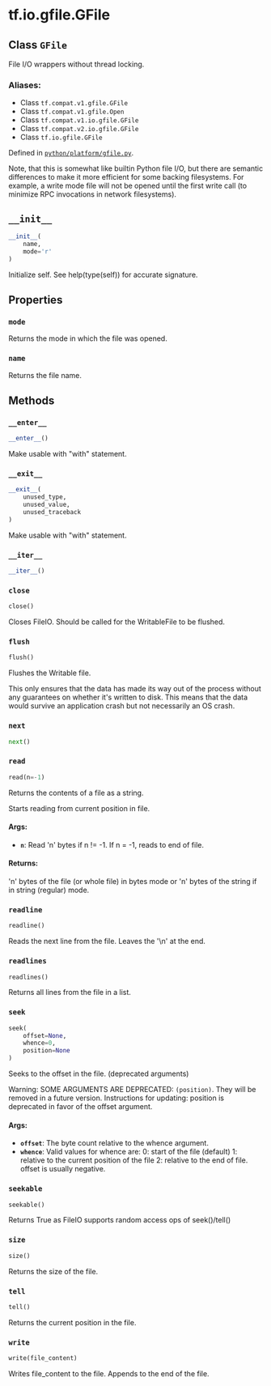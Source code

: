 <div itemscope itemtype="http://developers.google.com/ReferenceObject">
<meta itemprop="name" content="tf.io.gfile.GFile" />
<meta itemprop="path" content="Stable" />
<meta itemprop="property" content="mode"/>
<meta itemprop="property" content="name"/>
<meta itemprop="property" content="__enter__"/>
<meta itemprop="property" content="__exit__"/>
<meta itemprop="property" content="__init__"/>
<meta itemprop="property" content="__iter__"/>
<meta itemprop="property" content="close"/>
<meta itemprop="property" content="flush"/>
<meta itemprop="property" content="next"/>
<meta itemprop="property" content="read"/>
<meta itemprop="property" content="readline"/>
<meta itemprop="property" content="readlines"/>
<meta itemprop="property" content="seek"/>
<meta itemprop="property" content="seekable"/>
<meta itemprop="property" content="size"/>
<meta itemprop="property" content="tell"/>
<meta itemprop="property" content="write"/>
</div>

# tf.io.gfile.GFile

## Class `GFile`

File I/O wrappers without thread locking.



### Aliases:

* Class `tf.compat.v1.gfile.GFile`
* Class `tf.compat.v1.gfile.Open`
* Class `tf.compat.v1.io.gfile.GFile`
* Class `tf.compat.v2.io.gfile.GFile`
* Class `tf.io.gfile.GFile`



Defined in [`python/platform/gfile.py`](/code/stable/tensorflow/python/platform/gfile.py).

<!-- Placeholder for "Used in" -->

Note, that this  is somewhat like builtin Python  file I/O, but
there are  semantic differences to  make it more  efficient for
some backing filesystems.  For example, a write  mode file will
not  be opened  until the  first  write call  (to minimize  RPC
invocations in network filesystems).

<h2 id="__init__"><code>__init__</code></h2>

``` python
__init__(
    name,
    mode='r'
)
```

Initialize self.  See help(type(self)) for accurate signature.




## Properties

<h3 id="mode"><code>mode</code></h3>

Returns the mode in which the file was opened.


<h3 id="name"><code>name</code></h3>

Returns the file name.




## Methods

<h3 id="__enter__"><code>__enter__</code></h3>

``` python
__enter__()
```

Make usable with "with" statement.


<h3 id="__exit__"><code>__exit__</code></h3>

``` python
__exit__(
    unused_type,
    unused_value,
    unused_traceback
)
```

Make usable with "with" statement.


<h3 id="__iter__"><code>__iter__</code></h3>

``` python
__iter__()
```




<h3 id="close"><code>close</code></h3>

``` python
close()
```

Closes FileIO. Should be called for the WritableFile to be flushed.


<h3 id="flush"><code>flush</code></h3>

``` python
flush()
```

Flushes the Writable file.

This only ensures that the data has made its way out of the process without
any guarantees on whether it's written to disk. This means that the
data would survive an application crash but not necessarily an OS crash.

<h3 id="next"><code>next</code></h3>

``` python
next()
```




<h3 id="read"><code>read</code></h3>

``` python
read(n=-1)
```

Returns the contents of a file as a string.

Starts reading from current position in file.

#### Args:


* <b>`n`</b>: Read 'n' bytes if n != -1. If n = -1, reads to end of file.


#### Returns:

'n' bytes of the file (or whole file) in bytes mode or 'n' bytes of the
string if in string (regular) mode.


<h3 id="readline"><code>readline</code></h3>

``` python
readline()
```

Reads the next line from the file. Leaves the '\n' at the end.


<h3 id="readlines"><code>readlines</code></h3>

``` python
readlines()
```

Returns all lines from the file in a list.


<h3 id="seek"><code>seek</code></h3>

``` python
seek(
    offset=None,
    whence=0,
    position=None
)
```

Seeks to the offset in the file. (deprecated arguments)

Warning: SOME ARGUMENTS ARE DEPRECATED: `(position)`. They will be removed in a future version.
Instructions for updating:
position is deprecated in favor of the offset argument.

#### Args:


* <b>`offset`</b>: The byte count relative to the whence argument.
* <b>`whence`</b>: Valid values for whence are:
  0: start of the file (default)
  1: relative to the current position of the file
  2: relative to the end of file. offset is usually negative.

<h3 id="seekable"><code>seekable</code></h3>

``` python
seekable()
```

Returns True as FileIO supports random access ops of seek()/tell()


<h3 id="size"><code>size</code></h3>

``` python
size()
```

Returns the size of the file.


<h3 id="tell"><code>tell</code></h3>

``` python
tell()
```

Returns the current position in the file.


<h3 id="write"><code>write</code></h3>

``` python
write(file_content)
```

Writes file_content to the file. Appends to the end of the file.





